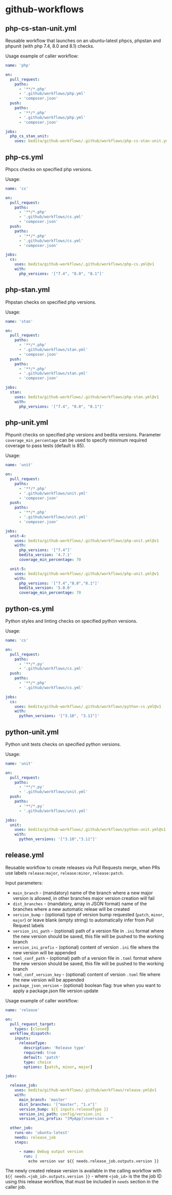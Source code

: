 # github-workflows

## php-cs-stan-unit.yml

Reusable workflow that launches on an ubuntu-latest phpcs, phpstan and phpunit (with php 7.4, 8.0 and 8.1) checks.

Usage example of caller workflow:

```yaml
name: 'php'

on:
  pull_request:
    paths:
      - '**/*.php'
      - '.github/workflows/php.yml'
      - 'composer.json'
  push:
    paths:
      - '**/*.php'
      - '.github/workflows/php.yml'
      - 'composer.json'

jobs:
  php_cs_stan_unit:
    uses: bedita/github-workflows/.github/workflows/php-cs-stan-unit.yml@v1
```

## php-cs.yml

Phpcs checks on specified php versions.

Usage:

```yaml
name: 'cs'

on:
  pull_request:
    paths:
      - '**/*.php'
      - '.github/workflows/cs.yml'
      - 'composer.json'
  push:
    paths:
      - '**/*.php'
      - '.github/workflows/cs.yml'
      - 'composer.json'

jobs:
  cs:
    uses: bedita/github-workflows/.github/workflows/php-cs.yml@v1
    with:
      php_versions: '["7.4", "8.0", "8.1"]'
```

## php-stan.yml

Phpstan checks on specified php versions.

Usage:

```yaml
name: 'stan'

on:
  pull_request:
    paths:
      - '**/*.php'
      - '.github/workflows/stan.yml'
      - 'composer.json'
  push:
    paths:
      - '**/*.php'
      - '.github/workflows/stan.yml'
      - 'composer.json'

jobs:
  stan:
    uses: bedita/github-workflows/.github/workflows/php-stan.yml@v1
    with:
      php_versions: '["7.4", "8.0", "8.1"]'
```

## php-unit.yml

Phpunit checks on specified php versions and bedita versions.
Parameter `coverage_min_percentage` can be used to specify minimum required coverage to pass tests (default is 85).

Usage:

```yaml
name: 'unit'

on:
  pull_request:
    paths:
      - '**/*.php'
      - '.github/workflows/unit.yml'
      - 'composer.json'
  push:
    paths:
      - '**/*.php'
      - '.github/workflows/unit.yml'
      - 'composer.json'

jobs:
  unit-4:
    uses: bedita/github-workflows/.github/workflows/php-unit.yml@v1
    with:
      php_versions: '["7.4"]'
      bedita_version: '4.7.1'
      coverage_min_percentage: 70

  unit-5:
    uses: bedita/github-workflows/.github/workflows/php-unit.yml@v1
    with:
      php_versions: '["7.4","8.0","8.1"]'
      bedita_version: '5.0.0'
      coverage_min_percentage: 70
```

## python-cs.yml

Python styles and linting checks on specified python versions.

Usage:

```yaml
name: 'cs'

on:
  pull_request:
    paths:
      - '**/*.py'
      - '.github/workflows/cs.yml'
  push:
    paths:
      - '**/*.php'
      - '.github/workflows/cs.yml'

jobs:
  cs:
    uses: bedita/github-workflows/.github/workflows/python-cs.yml@v1
    with:
      python_versions: '["3.10", "3.11"]'
```

## python-unit.yml

Python unit tests checks on specified python versions.

Usage:

```yaml
name: 'unit'

on:
  pull_request:
    paths:
      - '**/*.py'
      - '.github/workflows/unit.yml'
  push:
    paths:
      - '**/*.py'
      - '.github/workflows/unit.yml'

jobs:
  unit:
    uses: bedita/github-workflows/.github/workflows/python-unit.yml@v1
    with:
      python_versions: '["3.10","3.11"]'
```


## release.yml

Reusable workflow to create releases via Pull Requests merge, when PRs use labels `release:major`, `release:minor`, `release:patch`.

Input parameters:

* `main_branch` - (mandatory) name of the branch where a new major version is allowed, in other branches major version creation will fail
* `dist_branches` - (mandatory, array in JSON format) name of the branches where a new automatic releae will be created
* `version_bump` - (optional) type of version bump requested (`patch`, `minor`, `major`) or leave blank (empty string) to automatically infer from Pull Request labels
* `version_ini_path` - (optional) path of a version file in `.ini` format where the new version should be saved, this file will be pushed to the working branch
* `version_ini_prefix` - (optional) content of version `.ini` file where the new version will be appended
* `toml_conf_path` - (optional) path of a version file in `.toml` format where the new version should be saved, this file will be pushed to the working branch
* `toml_conf_version_key` - (optional) content of version `.toml` file where the new version will be appended
* `package_json_version` - (optional) boolean flag: true when you want to apply a package.json file version update

Usage example of caller workflow:

```yaml
name: 'release'

on:
  pull_request_target:
    types: [closed]
  workflow_dispatch:
    inputs:
      releaseType:
        description: 'Release type'
        required: true
        default: 'patch'
        type: choice
        options: [patch, minor, major]

jobs:

  release_job:
    uses: bedita/github-workflows/.github/workflows/release.yml@v1
    with:
      main_branch: 'master'
      dist_branches: '["master", "1.x"]'
      version_bump: ${{ inputs.releaseType }}
      version_ini_path: config/version.ini
      version_ini_prefix: "[MyApp]\nversion = "

  other_job:
    runs-on: 'ubuntu-latest'
    needs: release_job
    steps:

      - name: Debug output version
        run: |
          echo version var ${{ needs.release_job.outputs.version }}
```

The newly created release version is available in the calling workflow with `${{ needs.<job_id>.outputs.version }}` - where `<job_id>` is the the job ID using this release workflow, that must be included in `needs` section in the caller job.
